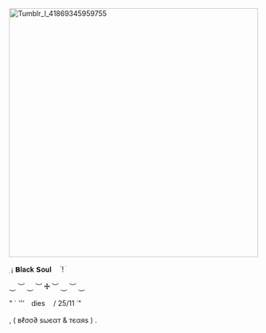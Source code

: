 <img width="500" height="500" alt="Tumblr_l_41869345959755" src="https://github.com/user-attachments/assets/71bb396d-8527-4a1c-8e17-d28de97fb814" />


  ִ       ¡   𝗕𝐥𝐚𝐜𝐤 𝗦𝐨𝐮𝐥 ㅤ۫     !         ׄ  




⏝ ︶ ⏝ ︶ ☩ ︶ ⏝ ︶ ⏝

 "  ˙  ⺌ᅠdiesᅠ /  25/11   ˙"



,   (  вℓσσ∂ ѕωєαт & тєαяѕ   ) .ᅠ
